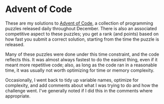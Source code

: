 # Advent of Code

These are my solutions to [Advent of Code](https://adventofcode.com/), a collection of programming puzzles released daily throughout December. There is also an associated competitive aspect to these puzzles; you get a rank (and points) based on how fast you submit a correct solution, starting from the time the puzzle is released.

Many of these puzzles were done under this time constraint, and the code reflects this. It was almost always fastest to do the easiest thing, even if it meant more repetitive code; also, as long as the code ran in a reasonable time, it was usually not worth optimizing for time or memory complexity. 

Occasionally, I went back to tidy up variable names, optimize for complexity, and add comments about what I was trying to do and how the challenge went. I've generally noted if I did this in the comments where appropriate.